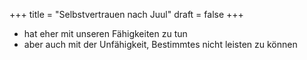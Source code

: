 +++
title = "Selbstvertrauen nach Juul"
draft = false
+++

-   hat eher mit unseren Fähigkeiten zu tun
-   aber auch mit der Unfähigkeit, Bestimmtes nicht leisten zu können
